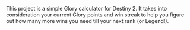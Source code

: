 This project is a simple Glory calculator for Destiny 2. It takes into consideration your current Glory points and win streak to help you figure out how many more wins you need till your next rank (or Legend!).